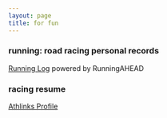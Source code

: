 ```yaml
---
layout: page
title: for fun
---
```



### running: road racing personal records

<div class="RAWidget">
  <a href="https://www.runningahead.com/">Running Log</a> powered by RunningAHEAD 
  <script type="text/javascript" src="https://www.runningahead.com/scripts/c24b390dbe8442a3926a1aa876daff96/records"></script>
</div>
  
### racing resume
[Athlinks Profile](https://www.athlinks.com/Athletes/102847892)
